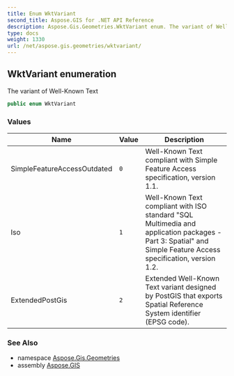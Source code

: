 ```yaml
---
title: Enum WktVariant
second_title: Aspose.GIS for .NET API Reference
description: Aspose.Gis.Geometries.WktVariant enum. The variant of WellKnown Text
type: docs
weight: 1330
url: /net/aspose.gis.geometries/wktvariant/
---
```

## WktVariant enumeration

The variant of Well-Known Text

```csharp
public enum WktVariant
```

### Values

| Name | Value | Description |
| --- | --- | --- |
| SimpleFeatureAccessOutdated | `0` | Well-Known Text compliant with Simple Feature Access specification, version 1.1. |
| Iso | `1` | Well-Known Text compliant with ISO standard "SQL Multimedia and application packages - Part 3: Spatial" and Simple Feature Access specification, version 1.2. |
| ExtendedPostGis | `2` | Extended Well-Known Text variant designed by PostGIS that exports Spatial Reference System identifier (EPSG code). |

### See Also

* namespace [Aspose.Gis.Geometries](../../aspose.gis.geometries/)
* assembly [Aspose.GIS](../../)


